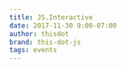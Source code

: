 ```yaml
---
title: JS.Interactive
date: 2017-11-30 9:00-07:00
author: thisdot
brand: this-dot-js
tags: events
---
```


